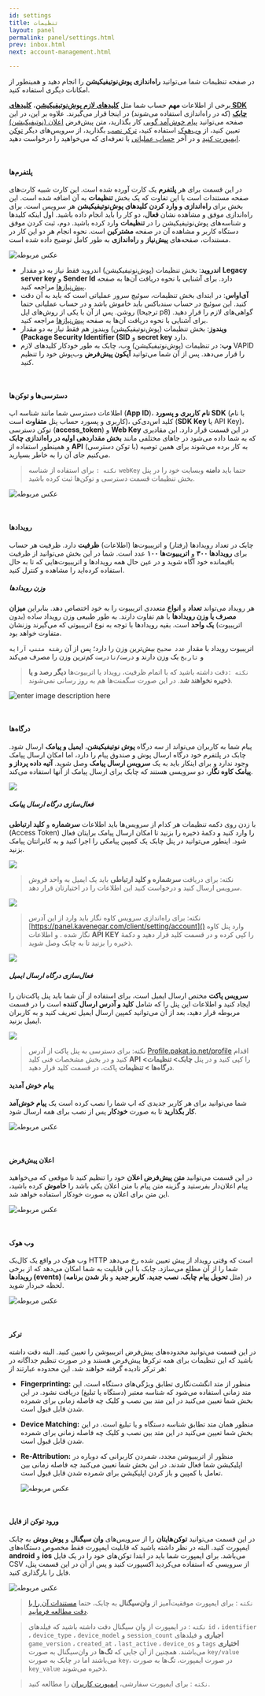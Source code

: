 ```yaml
---
id: settings
title: تنظیمات
layout: panel
permalink: panel/settings.html
prev: inbox.html
next: account-management.html

---
```

در صفحه تنظیمات شما می‌توانید **راه‌اندازی پوش‌نوتیفیکیشن** را انجام دهید و همینطور از امکانات دیگری استفاده کنید.

برخی از اطلاعات **مهم** حساب شما مثل [**کلیدهای لازم پوش‌نوتیفیکیشن**](/panel/settings.html#پلتفرمها)، [**کلیدهای SDK چابک**](/panel/settings.html#دسترسیها-و-توکنها) (که در راه‌اندازی استفاده می‌شوند) در اینجا قرار می‌گیرند. علاوه بر این، در این صفحه می‌توانید [پیام‌ خوش‌آمد گویی](/panel/settings.html#پیام-خوش-آمدید) کار بگذارید،‌ متن پیش‌فرض [اعلان (نوتیفیکیشن)](/panel/settings.html#اعلانها-notifications) تعیین کنید، از [وب‌هوک](/panel/settings.html#وب-هوک) استفاده کنید،‌ [ترکر نصب](/panel/settings.html#ترکر-نصب) بگذارید،‌ از سرویس‌های دیگر [توکن ایمپورت کنید](/panel/settings.html#ورود-فایل) و در آخر [حساب عملیاتی](/panel/settings.html#درخواست-حساب-عملیاتی) با تعرفه‌ای که می‌خواهید را درخواست دهید.

<Br>

#### پلتفرم‌ها

در این قسمت برای هر **پلتفرم** یک کارت آورده شده است. این کارت شبیه کارت‌های صفحه مستندات است با این تفاوت که یک بخش **تنظیمات** به آن اضافه شده است. این بخش برای **راه‌اندازی و وارد کردن کلیدهای پوش‌نوتیفیکیشن** هر سرویس است. برای راه‌اندازی موفق و مشاهده نشان **فعال**، دو کار را باید انجام داده باشید. اول اینکه کلیدها و شناسه‌های پوش‌نوتیفیکیشن را در **تنظیمات** وارد کرده باشید. دوم،‌ ثبت کردن موفق دستگاه کاربر و مشاهده آن در صفحه **مشترکین** است. نحوه انجام هر دو این کار در مستندات، صفحه‌های **پیش‌نیاز** و **راه‌اندازی** به طور کامل توضیح داده شده است.

![عکس مربوطه](http://uupload.ir/files/3ja6_platfroms.png)

* **اندروید**: بخش تنظیمات (پوش‌نوتیفیکیشن) اندروید فقط نیاز به دو مقدار **Legacy server key** و **Sender Id** دارد. برای آشنایی با نحوه دریافت آن‌ها به صفحه [پیش‌نیاز‌ها](/android/required.html#دریافت-کلیدهای-گوگل) مراجعه کنید.
* **آی‌اواس**: در ابتدای بخش تنظیمات، سوئیچ سرور عملیاتی است که باید به آن دقت کنید. این سوئیچ در حساب سندباکس باید خاموش باشد و در حساب عملیاتی حتما روشن. پس از آن با یکی از روش‌های اپل (ترجیحا p8) گواهی‌‌های لازم را قرار دهید.  برای آشنایی با نحوه دریافت آن‌ها به صفحه [پیش‌نیاز‌ها](/ios/required.html#ایجاد-گواهی-اپل) مراجعه کنید.
* **ویندوز**: بخش تنظیمات (پوش‌نوتیفیکیشن) ویندوز هم فقط نیاز به دو مقدار **(Package Security Identifier (SID** و **secret key** دارد.
* **وب**: در تنظیمات (پوش‌نوتیفیکیشن) وب، چابک به طور خودکار کلیدهای لازم VAPID را قرار می‌دهد. پس از آن شما می‌توانید **آیکون پیش‌فرض** وب‌پوش خود را تنظیم کنید.

<Br>

#### دسترسی‌ها و توکن‌ها

اطلاعات دسترسی شما مانند شناسه اپ (**App ID**)، **نام‌ کاربری و پسورد SDK** (با نام کاربری و پسورد حساب پنل **متفاوت** است)،‌ کلید اس‌دی‌کی (**SDK Key** یا API Key)، توکن دسترسی (**access_token**) و **Web Key** در این قسمت قرار دارد. این مقادیری که به شما داده می‌شود در جاهای مختلفی مانند **بخش مقداردهی اولیه در راه‌اندازی چابک** و همینطور استفاده از **API** (با توکن دسترسی) به کار برده می‌شوند برای همین توصیه می‌کنیم جای ‌آن را به خاطر بسپارید.

> `نکته :` برای استفاده از شناسه `webKey` حتما باید **دامنه** وبسایت خود را در پنل بخش تنظیمات قسمت دسترسی‌ و توکن‌ها ثبت کرده‌ باشید.

![عکس مربوطه](http://uupload.ir/files/vcxe_access-tokens.png)

<Br>

#### رویدادها

چابک در تعداد رویدادها (رفتار) و اتریبیوت‌ها (اطلاعات) **ظرفیت** دارد. ظرفیت هر حساب برای **رویدادها ۳۰۰** و **اتریبیوت‌ها ۱۰۰** عدد است. شما در این بخش می‌توانید از ظرفیت باقیمانده خود آگاه شوید و در عین حال همه رویدادها و اتریبیوت‌هایی که تا به حال استفاده کرده‌اید را مشاهده و کنترل کنید.

##### وزن رویدادها

هر رویداد می‌تواند **تعداد** و **انواع** متعددی اتریبیوت را به خود اختصاص دهد. بنابراین **میزان مصرف یا وزن رویدادها** با هم تفاوت دارند. به طور طبیعی وزن رویداد ساده (بدون اتریبیوت) **یک واحد** است. بقیه رویدادها با توجه به نوع اتریبیوتی که می‌گیرند وزنشان متفاوت خواهد بود.

اتریبیوت رویداد با مقدار `عدد صحیح` بیش‌ترین وزن را دارد؛ پس از آن `رشته متنی`، `آرایه` و `تاریخ` یک وزن دارند و `درست/نادرست` کم‌ترین وزن را مصرف می‌کند

> `نکته :`دقت داشته باشید که با اتمام ظرفیت، رویداد یا اتربیوت‌ها **دیگر رصد و یا ذخیره نخواهند شد**. در این صورت سگمنت‌ها هم به‌ روز‌ رسانی نمی‌شوند.

![enter image description here](http://uupload.ir/files/us42_event-schema.png)

<Br>

#### درگاه‌ها

پیام شما به کاربران می‌تواند از سه درگاه **پوش نوتیفیکیشن**، **ایمیل و پیامک** ارسال شود. چابک در پلتفرم خود درگاه ارسال پوش و صندوق پیام را دارد، اما امکان ارسال پیامک وجود ندارد و برای اینکار باید به یک **سرویس ارسال پیامک** وصل شوید. **آتیه داده پرداز و پیامک کاوه نگار**، دو سرویسی هستند که چابک برای ارسال پیامک از آنها استفاده می‌کند.

![](/uploads/ports.png)

##### فعال‌سازی درگاه ارسال پیامک

با زدن روی دکمه تنظیمات هر کدام از سرویس‌ها باید اطلاعات **سرشماره** و **کلید ارتباطی** (Access Token) را وارد کنید و دکمۀ ذخیره را بزنید تا امکان ارسال پیامک برایتان فعال شود. اینطور می‌توانید در پنل چابک یک کمپین پیامکی را اجرا کنید و به کابرانتان پیامک بزنید.

![](/uploads/atdp-1.png)

>  نکته: برای دریافت **سرشماره و کلید ارتباطی** باید یک ایمیل به واحد فروش سرویس ارسال کنید و درخواست کنید این اطلاعات را در اختیارتان قرار دهد. 

![](/uploads/kavenegarpanel.png)

> نکته: برای راه‌اندازی سرویس کاوه نگار باید وارد از این آدرس [https://panel.kavenegar.com/client/setting/account]() وارد پنل کاوه نگار شده . و اطلاعات **API KEY** را کپی کرده و در قسمت کلید قرار دهید و دکمۀ ذخیره را بزنید تا به چابک وصل شوید.

![](/uploads/kave.png)

##### فعال‌سازی درگاه ارسال ایمیل

**سرویس پاکت** مختص ارسال ایمیل است، برای استفاده از آن شما باید پنل پاکت‌تان را ایجاد کنید و اطلاعات این پنل را که شامل **کلید و آدرس ارسال کننده** است را در قسمت مربوطه قرار دهید، بعد از آن می‌توانید کمپین ارسال ایمیل تعریف کنید و به کاربران ایمیل بزنید.

![](/uploads/pakat-2.png)

> نکته: برای دسترسی به پنل پاکت از آدرس [Profile.pakat.io.net/profile]() اقدام کنید و در بخش مشخصات فنی کلید **API** را کپی کنید و در پنل **چابک> تنظیمات> درگاه‌‌ها > تنظیمات** پاکت، در قسمت کلید قرار دهید.

#### پیام خوش آمدید

شما می‌توانید برای هر کاربر جدیدی که اپ شما را نصب کرده است یک **پیام خوش‌آمد کار بگذارید** تا به صورت **خودکار** پس از نصب برای همه ارسال شود.

![عکس مربوطه](http://uupload.ir/files/f9u_welcome-message-1.png)

<Br>

#### اعلان‌ پیش‌فرض

در این قسمت می‌توانید **متن پیش‌فرض اعلان** خود را تنظیم کنید تا موقعی که می‌خواهید پیام اعلان‌دار بفرستید و گزینه متن پیام با متن اعلان یکی باشد را **خاموش** کرده‌ باشید، این متن برای اعلان به صورت خودکار استفاده خواهد شد.

![عکس مربوطه](http://uupload.ir/files/vmls_default-notification.png)

<Br>

#### وب هوک

وب هوک در واقع یک کال‌بک HTTP است که وقتی رویداد از پیش تعیین شده رخ می‌دهد شما را از آن مطلع می‌سازد. چابک با این قابلیت به شما امکان می‌دهد که از برخی **رویدادها (events)** (مثل **تحویل پیام چابک**، **نصب جدید**، **کاربر جدید** و **باز شدن برنامه**) در لحظه خبردار شوید.

![عکس مربوطه](http://uupload.ir/files/4vmx_webhook.png)

<Br>

#### ترکر

در این قسمت می‌توانید محدوده‌های پیش‌فرض اتریبیوشن را تعیین کنید. البته دقت داشته باشید که این تنظیمات برای همه ترکرها پیش‌فرض هستند و در صورت تنظیم جداگانه در هر ترکر نادیده گرفته خواهند شد. این محدوده عبارتند از:

* **Fingerprinting:** منظور از متد انگشت‌نگاری تطابق ویژگی‌های دستگاه است. این متد زمانی استفاده می‌شود که شناسه معتبر (دستگاه یا تبلیغ) دریافت نشود. در این بخش شما تعیین می‌کنید در این متد بین نصب و کلیک چه فاصله زمانی برای شمرده شدن قابل قبول است.
* **Device Matching:** منظور همان متد تطابق شناسه دستگاه و یا تبلیغ است. در این بخش شما تعیین می‌کنید در این متد بین نصب و کلیک چه فاصله زمانی برای شمرده شدن قابل قبول است.
* **Re-Attribution:** منظور از اتریبیوشن مجدد، شمردن کاربرانی که دوباره در اپلیکیشن شما فعال شدند. در این بخش شما تعیین می‌کنید چه فاصله زمانی بین تعامل با کمپین و باز کردن اپلیکیشن برای شمرده شدن قابل قبول است.

  ![عکس مربوطه](http://uupload.ir/files/u53c_tracker.png)

<Br>

#### ورود توکن از فایل

در این قسمت می‌توانید **توکن‌هایتان** را از سرویس‌های **وان سیگنال** و **پوش ووش** به چابک ایمپورت کنید. البته در نظر داشته باشید که قابلیت ایمپورت فقط مخصوص دستگاه‌های **android** و **ios** می‌باشد. برای ایمپورت شما باید در ابتدا توکن‌های خود را در یک فایل CSV از سرویسی که استفاده می‌کردید اکسپورت کنید و پس از آن در این قسمت پنل، فایل را بارگذاری کنید.

![عکس مربوطه](http://uupload.ir/files/r9hf_import-tokens.png)

> `نکته` : برای ایمپورت موفقیت‌آمیز از **وان‌سیگنال** به چابک، حتما [مستندات آن را با دقت مطالعه فرمایید](https://documentation.onesignal.com/reference/csv-export).

> `نکته` : در ایمپورت از وان سیگنال دقت داشته باشید که فیلد‌های `id` ، `identifier` ، `device_type` ، `device_model` و `session_count` **اجباری** و  فیلد‌های `game_version` ، `created_at` ، `last_active` ، `device_os` و `tags`  **اختیاری** می‌باشند. همچنین از آن جایی که **تگ‌ها** در وان‌سیگنال به صورت `key/value` می‌باشند اما در چابک به صورت `key`، در صورت ایمپورت، تگ‌ها به صورت `key_value` ذخیره می‌شوند.

> `نکته` : برای ایمپورت سفارشی، [ایمپورت کاربران](https://doc.chabok.io/mobile-usecases/import-users.html) را مطالعه کنید.